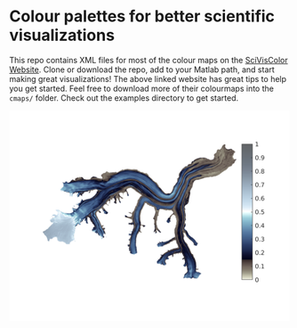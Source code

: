 # Colour palettes for better scientific visualizations
This repo contains XML files for most of the colour maps on the [SciVisColor Website](https://sciviscolor.org/). Clone or download the repo, add to your Matlab path, and start making great visualizations! The above linked website has great tips to help you get started. Feel free to download more of their colourmaps into the `cmaps/` folder. Check out the examples directory to get started.

![ALbedo on Kaskawulsh Glacier](https://raw.githubusercontent.com/timghill/palettes/master/albedo_wave.png)
